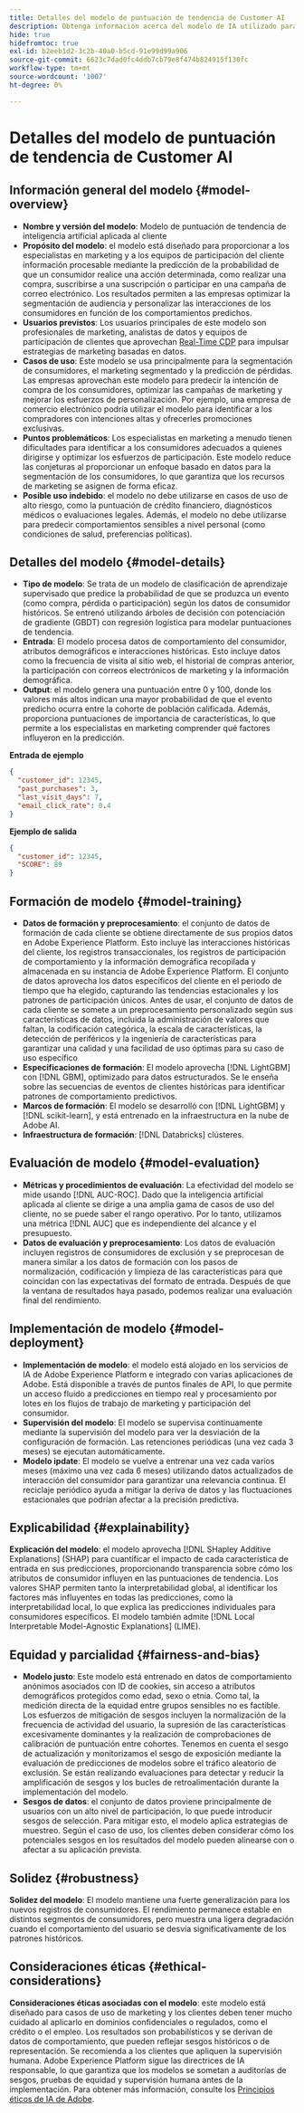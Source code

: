 ```yaml
---
title: Detalles del modelo de puntuación de tendencia de Customer AI
description: Obtenga información acerca del modelo de IA utilizado para la inteligencia artificial aplicada al cliente.
hide: true
hidefromtoc: true
exl-id: b2eeb1d2-3c2b-40a0-b5cd-91e99d99a906
source-git-commit: 6623c7dad0fc4ddb7cb79e8f474b824915f130fc
workflow-type: tm+mt
source-wordcount: '1007'
ht-degree: 0%

---
```


# Detalles del modelo de puntuación de tendencia de Customer AI

## Información general del modelo {#model-overview}

* **Nombre y versión del modelo**: Modelo de puntuación de tendencia de inteligencia artificial aplicada al cliente
* **Propósito del modelo**: el modelo está diseñado para proporcionar a los especialistas en marketing y a los equipos de participación del cliente información procesable mediante la predicción de la probabilidad de que un consumidor realice una acción determinada, como realizar una compra, suscribirse a una suscripción o participar en una campaña de correo electrónico. Los resultados permiten a las empresas optimizar la segmentación de audiencia y personalizar las interacciones de los consumidores en función de los comportamientos predichos.
* **Usuarios previstos**: Los usuarios principales de este modelo son profesionales de marketing, analistas de datos y equipos de participación de clientes que aprovechan [Real-Time CDP](../../../rtcdp/home.md) para impulsar estrategias de marketing basadas en datos.
* **Casos de uso**: Este modelo se usa principalmente para la segmentación de consumidores, el marketing segmentado y la predicción de pérdidas. Las empresas aprovechan este modelo para predecir la intención de compra de los consumidores, optimizar las campañas de marketing y mejorar los esfuerzos de personalización. Por ejemplo, una empresa de comercio electrónico podría utilizar el modelo para identificar a los compradores con intenciones altas y ofrecerles promociones exclusivas.
* **Puntos problemáticos**: Los especialistas en marketing a menudo tienen dificultades para identificar a los consumidores adecuados a quienes dirigirse y optimizar los esfuerzos de participación. Este modelo reduce las conjeturas al proporcionar un enfoque basado en datos para la segmentación de los consumidores, lo que garantiza que los recursos de marketing se asignen de forma eficaz.
* **Posible uso indebido**: el modelo no debe utilizarse en casos de uso de alto riesgo, como la puntuación de crédito financiero, diagnósticos médicos o evaluaciones legales. Además, el modelo no debe utilizarse para predecir comportamientos sensibles a nivel personal (como condiciones de salud, preferencias políticas).

## Detalles del modelo {#model-details}

* **Tipo de modelo**: Se trata de un modelo de clasificación de aprendizaje supervisado que predice la probabilidad de que se produzca un evento (como compra, pérdida o participación) según los datos de consumidor históricos. Se entrenó utilizando árboles de decisión con potenciación de gradiente (GBDT) con regresión logística para modelar puntuaciones de tendencia.
* **Entrada**: El modelo procesa datos de comportamiento del consumidor, atributos demográficos e interacciones históricas. Esto incluye datos como la frecuencia de visita al sitio web, el historial de compras anterior, la participación con correos electrónicos de marketing y la información demográfica.
* **Output**: el modelo genera una puntuación entre 0 y 100, donde los valores más altos indican una mayor probabilidad de que el evento predicho ocurra entre la cohorte de población calificada. Además, proporciona puntuaciones de importancia de características, lo que permite a los especialistas en marketing comprender qué factores influyeron en la predicción.

**Entrada de ejemplo**

```json
{ 
  "customer_id": 12345, 
  "past_purchases": 3, 
  "last_visit_days": 7,
  "email_click_rate": 0.4 
}
```

**Ejemplo de salida**

```json
{ 
  "customer_id": 12345,
  "SCORE": 89 
}
```

## Formación de modelo {#model-training}

* **Datos de formación y preprocesamiento**: el conjunto de datos de formación de cada cliente se obtiene directamente de sus propios datos en Adobe Experience Platform. Esto incluye las interacciones históricas del cliente, los registros transaccionales, los registros de participación de comportamiento y la información demográfica recopilada y almacenada en su instancia de Adobe Experience Platform. El conjunto de datos aprovecha los datos específicos del cliente en el periodo de tiempo que ha elegido, capturando las tendencias estacionales y los patrones de participación únicos. Antes de usar, el conjunto de datos de cada cliente se somete a un preprocesamiento personalizado según sus características de datos, incluida la administración de valores que faltan, la codificación categórica, la escala de características, la detección de periféricos y la ingeniería de características para garantizar una calidad y una facilidad de uso óptimas para su caso de uso específico
* **Especificaciones de formación**: El modelo aprovecha [!DNL LightGBM] con [!DNL GBM], optimizado para datos estructurados. Se le enseña sobre las secuencias de eventos de clientes históricas para identificar patrones de comportamiento predictivos.
* **Marcos de formación**: El modelo se desarrolló con [!DNL LightGBM] y [!DNL scikit-learn], y está entrenado en la infraestructura en la nube de Adobe AI.
* **Infraestructura de formación**: [!DNL Databricks] clústeres.

## Evaluación de modelo {#model-evaluation}

* **Métricas y procedimientos de evaluación**: La efectividad del modelo se mide usando [!DNL AUC-ROC]. Dado que la inteligencia artificial aplicada al cliente se dirige a una amplia gama de casos de uso del cliente, no se puede saber el rango operativo. Por lo tanto, utilizamos una métrica [!DNL AUC] que es independiente del alcance y el presupuesto.
* **Datos de evaluación y preprocesamiento**: Los datos de evaluación incluyen registros de consumidores de exclusión y se preprocesan de manera similar a los datos de formación con los pasos de normalización, codificación y limpieza de las características para que coincidan con las expectativas del formato de entrada. Después de que la ventana de resultados haya pasado, podemos realizar una evaluación final del rendimiento.

## Implementación de modelo {#model-deployment}

* **Implementación de modelo**: el modelo está alojado en los servicios de IA de Adobe Experience Platform e integrado con varias aplicaciones de Adobe. Está disponible a través de puntos finales de API, lo que permite un acceso fluido a predicciones en tiempo real y procesamiento por lotes en los flujos de trabajo de marketing y participación del consumidor.
* **Supervisión del modelo**: El modelo se supervisa continuamente mediante la supervisión del modelo para ver la desviación de la configuración de formación. Las retenciones periódicas (una vez cada 3 meses) se ejecutan automáticamente.
* **Modelo ipdate**: El modelo se vuelve a entrenar una vez cada varios meses (máximo una vez cada 6 meses) utilizando datos actualizados de interacción del consumidor para garantizar una relevancia continua. El reciclaje periódico ayuda a mitigar la deriva de datos y las fluctuaciones estacionales que podrían afectar a la precisión predictiva.

## Explicabilidad {#explainability}

**Explicación del modelo**: el modelo aprovecha [!DNL SHapley Additive Explanations] (SHAP) para cuantificar el impacto de cada característica de entrada en sus predicciones, proporcionando transparencia sobre cómo los atributos de consumidor influyen en las puntuaciones de tendencia. Los valores SHAP permiten tanto la interpretabilidad global, al identificar los factores más influyentes en todas las predicciones, como la interpretabilidad local, lo que explica las predicciones individuales para consumidores específicos. El modelo también admite [!DNL Local Interpretable Model-Agnostic Explanations] (LIME).

## Equidad y parcialidad {#fairness-and-bias}

* **Modelo justo**: Este modelo está entrenado en datos de comportamiento anónimos asociados con ID de cookies, sin acceso a atributos demográficos protegidos como edad, sexo o etnia. Como tal, la medición directa de la equidad entre grupos sensibles no es factible. Los esfuerzos de mitigación de sesgos incluyen la normalización de la frecuencia de actividad del usuario, la supresión de las características excesivamente dominantes y la realización de comprobaciones de calibración de puntuación entre cohortes. Tenemos en cuenta el sesgo de actualización y monitorizamos el sesgo de exposición mediante la evaluación de predicciones de modelos sobre el tráfico aleatorio de exclusión. Se están realizando evaluaciones para detectar y reducir la amplificación de sesgos y los bucles de retroalimentación durante la implementación del modelo.
* **Sesgos de datos**: el conjunto de datos proviene principalmente de usuarios con un alto nivel de participación, lo que puede introducir sesgos de selección. Para mitigar esto, el modelo aplica estrategias de muestreo. Según el caso de uso, los clientes deben considerar cómo los potenciales sesgos en los resultados del modelo pueden alinearse con o afectar a su aplicación prevista.

## Solidez {#robustness}

**Solidez del modelo**: El modelo mantiene una fuerte generalización para los nuevos registros de consumidores. El rendimiento permanece estable en distintos segmentos de consumidores, pero muestra una ligera degradación cuando el comportamiento del usuario se desvía significativamente de los patrones históricos.

## Consideraciones éticas {#ethical-considerations}

**Consideraciones éticas asociadas con el modelo**: este modelo está diseñado para casos de uso de marketing y los clientes deben tener mucho cuidado al aplicarlo en dominios confidenciales o regulados, como el crédito o el empleo. Los resultados son probabilísticos y se derivan de datos de comportamiento, que pueden reflejar sesgos históricos o de representación. Se recomienda a los clientes que apliquen la supervisión humana. Adobe Experience Platform sigue las directrices de IA responsable, lo que garantiza que los modelos se sometan a auditorías de sesgos, pruebas de equidad y supervisión humana antes de la implementación. Para obtener más información, consulte los [Principios éticos de IA de Adobe](https://www.adobe.com/content/dam/cc/en/ai-ethics/pdfs/Adobe-AI-Ethics-Principles.pdf?msockid=0d85c8269eb36f0801d0ddb49fd16ebc).